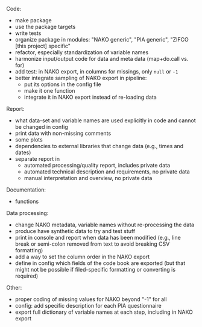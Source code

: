 Code:
- make package
- use the package targets
- write tests
- organize package in modules: "NAKO generic", "PIA generic", "ZIFCO [this project] specific"
- refactor, especially standardization of variable names
- harmonize input/output code for data and meta data (map+do.call vs. for)	
- add test: in NAKO export, in columns for missings, only `null` or `-1`
- better integrate sampling of NAKO export in pipeline: 
	- put its options in the config file
	- make it one function
	- integrate it in NAKO export instead of re-loading data

Report:
- what data-set and variable names are used explicitly in code and cannot be changed in config
- print data with non-missing comments
- some plots
- dependencies to external libraries that change data (e.g., times and dates)
- separate report in 
	- automated processing/quality report, includes private data
	- automated technical description and requirements, no private data
	- manual interpretation and overview, no private data

Documentation:
- functions

Data processing:
- change NAKO metadata, variable names without re-processing the data
- produce have synthetic data to try and test stuff
- print in console and report when data has been modified (e.g., line break or semi-colon removed from text to avoid breaking CSV formatting)
- add a way to set the column order in the NAKO export
- define in config which fields of the code book are exported (but that might not be possible if filed-specific formatting or converting is required)

Other:
- proper coding of missing values for NAKO beyond "-1" for all
- config: add specific description for each PIA questionnaire
- export full dictionary of variable names at each step, including in NAKO export

